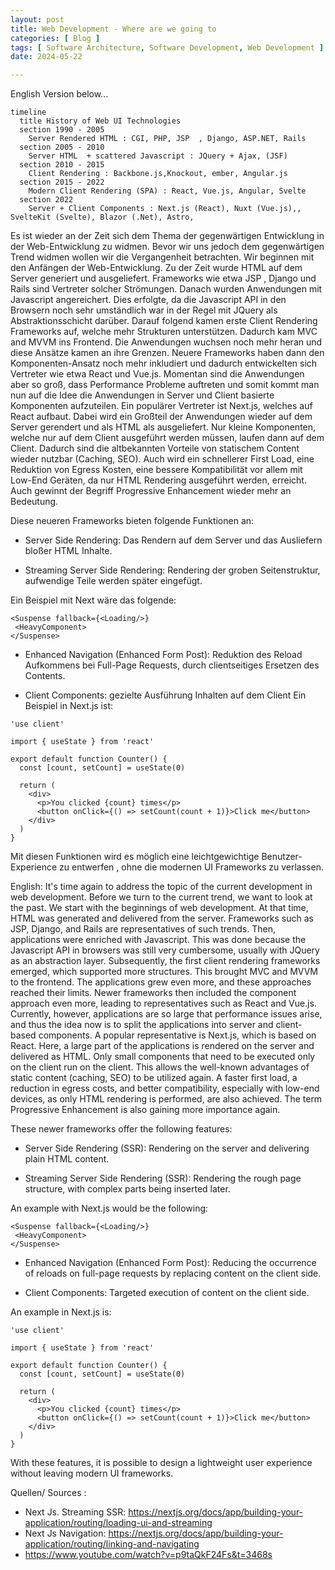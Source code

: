 ```yaml
---
layout: post
title: Web Development - Where are we going to
categories: [ Blog ]
tags: [ Software Architecture, Software Development, Web Development ]
date: 2024-05-22

---
```


English Version below... 

```mermaid
timeline
  title History of Web UI Technologies
  section 1990 - 2005
    Server Rendered HTML : CGI, PHP, JSP  , Django, ASP.NET, Rails
  section 2005 - 2010
    Server HTML  + scattered Javascript : JQuery + Ajax, (JSF)
  section 2010 - 2015
    Client Rendering : Backbone.js,Knockout, ember, Angular.js
  section 2015 - 2022
    Modern Client Rendering (SPA) : React, Vue.js, Angular, Svelte
  section 2022
    Server + Client Components : Next.js (React), Nuxt (Vue.js),, SvelteKit (Svelte), Blazor (.Net), Astro,
```
Es ist wieder an der Zeit sich dem Thema der gegenwärtigen Entwicklung in der Web-Entwicklung zu widmen.
Bevor wir uns jedoch dem gegenwärtigen Trend widmen wollen wir die Vergangenheit betrachten. 
Wir beginnen mit den Anfängen der Web-Entwicklung. Zu der Zeit wurde HTML auf dem Server generiert und ausgeliefert. Frameworks wie etwa JSP , Django und Rails sind Vertreter solcher Strömungen. Danach wurden Anwendungen mit Javascript angereichert. Dies erfolgte, da die Javascript API in den Browsern noch sehr umständlich war in der Regel mit JQuery als Abstraktionsschicht darüber. Darauf folgend kamen erste Client Rendering Frameworks auf, welche mehr Strukturen unterstützen. Dadurch kam MVC and MVVM ins Frontend. Die Anwendungen wuchsen noch mehr heran und diese Ansätze kamen an ihre Grenzen. Neuere Frameworks haben dann den Komponenten-Ansatz noch mehr inkludiert und dadurch entwickelten sich Vertreter wie etwa React und Vue.js. Momentan sind die Anwendungen aber so groß, dass Performance Probleme auftreten und somit 
kommt man nun auf die Idee die Anwendungen in Server und Client basierte Komponenten aufzuteilen. Ein populärer Vertreter ist Next.js, welches auf React aufbaut. Dabei wird ein Großteil der Anwendungen wieder auf dem Server gerendert und als HTML als ausgeliefert. Nur kleine Komponenten, welche nur auf dem Client ausgeführt werden müssen, laufen dann auf dem Client. Dadurch sind die altbekannten Vorteile von statischem Content wieder nutzbar (Caching, SEO). Auch wird ein schnellerer First Load, eine Reduktion von Egress Kosten, eine bessere Kompatibilität vor allem mit Low-End Geräten, da nur HTML Rendering ausgeführt werden, erreicht. Auch gewinnt der Begriff Progressive Enhancement wieder mehr an Bedeutung.      

Diese neueren Frameworks bieten folgende Funktionen an:  

* Server Side Rendering: Das Rendern auf dem Server und das Ausliefern bloßer HTML Inhalte.

* Streaming Server Side Rendering: Rendering der groben Seitenstruktur, aufwendige Teile werden später eingefügt. 

Ein Beispiel mit Next wäre das folgende:
```next
<Suspense fallback={<Loading/>}
 <HeavyComponent>
</Suspense> 
```
* Enhanced Navigation (Enhanced Form Post): Reduktion des Reload Aufkommens bei Full-Page Requests, durch clientseitiges Ersetzen des Contents. 

* Client Components: gezielte Ausführung Inhalten auf dem Client
 Ein Beispiel in Next.js ist: 

```next
'use client'
 
import { useState } from 'react'
 
export default function Counter() {
  const [count, setCount] = useState(0)
 
  return (
    <div>
      <p>You clicked {count} times</p>
      <button onClick={() => setCount(count + 1)}>Click me</button>
    </div>
  )
}
```

Mit diesen Funktionen wird es möglich eine leichtgewichtige Benutzer-Experience zu entwerfen , ohne die modernen UI Frameworks zu verlassen. 

English:
It's time again to address the topic of the current development in web development.
Before we turn to the current trend, we want to look at the past.
We start with the beginnings of web development. At that time, HTML was generated and delivered from the server. Frameworks such as JSP, Django, and Rails are representatives of such trends. Then, applications were enriched with Javascript. This was done because the Javascript API in browsers was still very cumbersome, usually with JQuery as an abstraction layer. Subsequently, the first client rendering frameworks emerged, which supported more structures. This brought MVC and MVVM to the frontend. The applications grew even more, and these approaches reached their limits. Newer frameworks then included the component approach even more, leading to representatives such as React and Vue.js. Currently, however, applications are so large that performance issues arise, and thus the idea now is to split the applications into server and client-based components. A popular representative is Next.js, which is based on React. Here, a large part of the applications is rendered on the server and delivered as HTML. Only small components that need to be executed only on the client run on the client. This allows the well-known advantages of static content (caching, SEO) to be utilized again. A faster first load, a reduction in egress costs, and better compatibility, especially with low-end devices, as only HTML rendering is performed, are also achieved. The term Progressive Enhancement is also gaining more importance again.

These newer frameworks offer the following features:

* Server Side Rendering (SSR): Rendering on the server and delivering plain HTML content.

* Streaming Server Side Rendering (SSR): Rendering the rough page structure, with complex parts being inserted later.

An example with Next.js would be the following:
```next
<Suspense fallback={<Loading/>}
 <HeavyComponent>
</Suspense> 
```
* Enhanced Navigation (Enhanced Form Post): Reducing the occurrence of reloads on full-page requests by replacing content on the client side.

* Client Components: Targeted execution of content on the client side.

An example in Next.js is:

```next
'use client'
 
import { useState } from 'react'
 
export default function Counter() {
  const [count, setCount] = useState(0)
 
  return (
    <div>
      <p>You clicked {count} times</p>
      <button onClick={() => setCount(count + 1)}>Click me</button>
    </div>
  )
}
```

With these features, it is possible to design a lightweight user experience without leaving modern UI frameworks.

Quellen/ Sources : 
* Next Js. Streaming SSR: https://nextjs.org/docs/app/building-your-application/routing/loading-ui-and-streaming
* Next Js Navigation: https://nextjs.org/docs/app/building-your-application/routing/linking-and-navigating
* https://www.youtube.com/watch?v=p9taQkF24Fs&t=3468s
